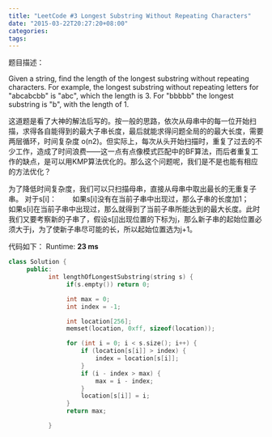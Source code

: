 ```yaml
---
title: "LeetCode #3 Longest Substring Without Repeating Characters"
date: "2015-03-22T20:27:20+08:00"
categories:
tags:
---
```


                                            
题目描述：

Given a string, find the length of the longest substring without repeating characters. For example, the longest substring without repeating letters for "abcabcbb" is "abc", which the length is 3. For "bbbbb" the longest substring is "b", with the length
 of 1.


这道题是看了大神的解法后写的。按一般的思路，依次从母串中的每一位开始扫描，求得各自能得到的最大子串长度，最后就能求得问题全局的的最大长度，需要两层循环，时间复杂度 o(n2)。但实际上，每次从头开始扫描时，重复了过去的不少工作，造成了时间浪费——这一点有点像模式匹配中的BF算法，而后者重复工作的缺点，是可以用KMP算法优化的。那么这个问题呢，我们是不是也能有相应的方法优化？


为了降低时间复杂度，我们可以只扫描母串，直接从母串中取出最长的无重复子串。
对于s[i]：
       如果s[i]没有在当前子串中出现过，那么子串的长度加1；
       如果s[i]在当前子串中出现过，那么就得到了当前子串所能达到的最大长度。此时我们又要考察新的子串了，假设s[j]出现位置的下标为j，那么新子串的起始位置必须大于j，为了使新子串尽可能的长，所以起始位置选为j+1。

代码如下：
Runtime: <strong>23 ms</strong>

```cpp
class Solution {
     public:
           int lengthOfLongestSubstring(string s) {
                if(s.empty()) return 0;

                int max = 0;
                int index = -1;

                int location[256];
                memset(location, 0xff, sizeof(location));

                for (int i = 0; i < s.size(); i++) {
                    if (location[s[i]] > index) {
                        index = location[s[i]];
                    }
                    if (i - index > max) {
                        max = i - index;
                    }
                    location[s[i]] = i;
                }
                return max;

           }
